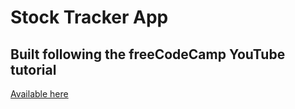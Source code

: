 # Stock Tracker App

## Built following the freeCodeCamp YouTube tutorial

[Available here](https://www.youtube.com/watch?v=u6gSSpfsoOQ)
